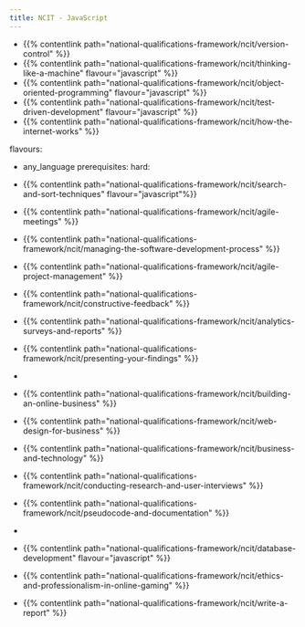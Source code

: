 ```yaml
---
title: NCIT - JavaScript
---
```


- {{% contentlink path="national-qualifications-framework/ncit/version-control" %}}
- {{% contentlink path="national-qualifications-framework/ncit/thinking-like-a-machine" flavour="javascript" %}}
- {{% contentlink path="national-qualifications-framework/ncit/object-oriented-programming" flavour="javascript" %}}
- {{% contentlink path="national-qualifications-framework/ncit/test-driven-development" flavour="javascript" %}}
- {{% contentlink path="national-qualifications-framework/ncit/how-the-internet-works" %}}


flavours:
- any_language
prerequisites:
  hard:


- {{% contentlink path="national-qualifications-framework/ncit/search-and-sort-techniques"  flavour="javascript"%}}


- {{% contentlink path="national-qualifications-framework/ncit/agile-meetings" %}}
- {{% contentlink path="national-qualifications-framework/ncit/managing-the-software-development-process" %}}
- {{% contentlink path="national-qualifications-framework/ncit/agile-project-management" %}}
  

- {{% contentlink path="national-qualifications-framework/ncit/constructive-feedback" %}}
- {{% contentlink path="national-qualifications-framework/ncit/analytics-surveys-and-reports" %}}
- {{% contentlink path="national-qualifications-framework/ncit/presenting-your-findings" %}}
- 
- {{% contentlink path="national-qualifications-framework/ncit/building-an-online-business" %}}
- {{% contentlink path="national-qualifications-framework/ncit/web-design-for-business" %}}
- {{% contentlink path="national-qualifications-framework/ncit/business-and-technology" %}}
  
- {{% contentlink path="national-qualifications-framework/ncit/conducting-research-and-user-interviews" %}}
- {{% contentlink path="national-qualifications-framework/ncit/pseudocode-and-documentation" %}}
- 

- {{% contentlink path="national-qualifications-framework/ncit/database-development" flavour="javascript" %}}
- {{% contentlink path="national-qualifications-framework/ncit/ethics-and-professionalism-in-online-gaming" %}}

- {{% contentlink path="national-qualifications-framework/ncit/write-a-report" %}}